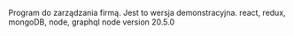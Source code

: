 Program do zarządzania firmą. Jest to wersja demonstracyjna. react, redux, mongoDB, node, graphql
node version 20.5.0
